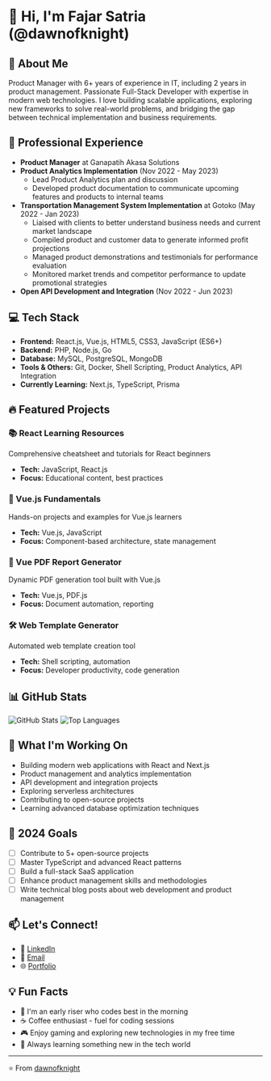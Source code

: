 # 👋 Hi, I'm Fajar Satria (@dawnofknight)

## 🚀 About Me
Product Manager with 6+ years of experience in IT, including 2 years in product management. Passionate Full-Stack Developer with expertise in modern web technologies. I love building scalable applications, exploring new frameworks to solve real-world problems, and bridging the gap between technical implementation and business requirements.

## 💼 Professional Experience
- **Product Manager** at Ganapatih Akasa Solutions
- **Product Analytics Implementation** (Nov 2022 - May 2023)
  - Lead Product Analytics plan and discussion
  - Developed product documentation to communicate upcoming features and products to internal teams
- **Transportation Management System Implementation** at Gotoko (May 2022 - Jan 2023)
  - Liaised with clients to better understand business needs and current market landscape
  - Compiled product and customer data to generate informed profit projections
  - Managed product demonstrations and testimonials for performance evaluation
  - Monitored market trends and competitor performance to update promotional strategies
- **Open API Development and Integration** (Nov 2022 - Jun 2023)

## 💻 Tech Stack
- **Frontend:** React.js, Vue.js, HTML5, CSS3, JavaScript (ES6+)
- **Backend:** PHP, Node.js, Go
- **Database:** MySQL, PostgreSQL, MongoDB
- **Tools & Others:** Git, Docker, Shell Scripting, Product Analytics, API Integration
- **Currently Learning:** Next.js, TypeScript, Prisma

## 🔥 Featured Projects

### 📚 React Learning Resources
Comprehensive cheatsheet and tutorials for React beginners
- **Tech:** JavaScript, React.js
- **Focus:** Educational content, best practices

### 🎯 Vue.js Fundamentals
Hands-on projects and examples for Vue.js learners
- **Tech:** Vue.js, JavaScript
- **Focus:** Component-based architecture, state management

### 📄 Vue PDF Report Generator
Dynamic PDF generation tool built with Vue.js
- **Tech:** Vue.js, PDF.js
- **Focus:** Document automation, reporting

### 🛠️ Web Template Generator
Automated web template creation tool
- **Tech:** Shell scripting, automation
- **Focus:** Developer productivity, code generation

## 📊 GitHub Stats
![GitHub Stats](https://github-readme-stats.vercel.app/api?username=dawnofknight&show_icons=true&theme=radical)
![Top Languages](https://github-readme-stats.vercel.app/api/top-langs/?username=dawnofknight&layout=compact&theme=radical)

## 🌱 What I'm Working On
- Building modern web applications with React and Next.js
- Product management and analytics implementation
- API development and integration projects
- Exploring serverless architectures
- Contributing to open-source projects
- Learning advanced database optimization techniques

## 🎯 2024 Goals
- [ ] Contribute to 5+ open-source projects
- [ ] Master TypeScript and advanced React patterns
- [ ] Build a full-stack SaaS application
- [ ] Enhance product management skills and methodologies
- [ ] Write technical blog posts about web development and product management

## 📫 Let's Connect!
- 💼 [LinkedIn](https://www.linkedin.com/in/fajar-satria-2895395b/)
- 📧 [Email](mailto:ryansat46@gmail.com)
- 🌐 [Portfolio](https://www.fasat.dev/)

## 💡 Fun Facts
- 🌅 I'm an early riser who codes best in the morning
- ☕ Coffee enthusiast - fuel for coding sessions
- 🎮 Enjoy gaming and exploring new technologies in my free time
- 📖 Always learning something new in the tech world

---
⭐️ From [dawnofknight](https://github.com/dawnofknight)